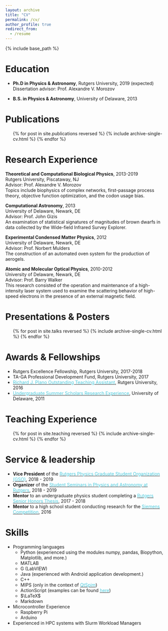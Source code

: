 ```yaml
---
layout: archive
title: "CV"
permalink: /cv/
author_profile: true
redirect_from:
  - /resume
---
```


{% include base_path %}

Education
======
* **Ph.D in Physics & Astronomy**, Rutgers University, 2019 (expected)  
  Dissertation advisor: Prof. Alexandre V. Morozov
  
* **B.S. in Physics & Astronomy**, University of Delaware, 2013

Publications
======
  <ul>{% for post in site.publications reversed %}
    {% include archive-single-cv.html %}
  {% endfor %}</ul>

Research Experience
======
**Theoretical and Computational Biological Physics**, 2013-2019  
Rutgers University, Piscataway, NJ  
Advisor: Prof. Alexandre V. Morozov  
Topics include biophysics of complex networks, first-passage process theory, objective function optimization, and the codon usage bias.

**Computational Astronomy**, 2013  
University of Delaware, Newark, DE  
Advisor: Prof. John Gizis  
An examination of statistical signatures of magnitudes of brown dwarfs in data collected by the Wide-field Infrared Survey Explorer.

**Experimental Condensed Matter Physics**, 2012  
University of Delaware, Newark, DE  
Advisor: Prof. Norbert Mulders  
The construction of an automated oven system for the production of aerogels.

**Atomic and Molecular Optical Physics**, 2010-2012  
University of Delaware, Newark, DE  
Advisor: Prof. Barry Walker  
This research consisted of the operation and maintenance of a high-intensity laser system
used to examine the scattering behavior of high-speed electrons in the presence of an external
magnetic field.

Presentations & Posters
======
  <ul>{% for post in site.talks reversed %}
    {% include archive-single-cv.html %}
  {% endfor %}</ul>

Awards & Fellowships
======
* Rutgers Excellence Fellowship, Rutgers University, 2017-2018
* TA-GA Professional Development Fund, Rutgers University, 2017
* [<span style="color:#4bcadd">Richard J. Plano Outstanding Teaching Assistant</span>](https://www.physics.rutgers.edu/ugrad/awards/plano_ta.html), Rutgers University, 2016
* [<span style="color:#4bcadd">Undergraduate Summer Scholars Research Experience</span>](http://www.urp.udel.edu/urp/summer-research/summer-scholars/), University of Delaware, 2011

Teaching Experience
======
  <ul>{% for post in site.teaching reversed %}
    {% include archive-single-cv.html %}
  {% endfor %}</ul>
  
Service & leadership
======
* **Vice President** of the [<span style="color:#4bcadd">Rutgers Physics Graduate Student Organization (GSO)</span>](http://www.physics.rutgers.edu/GSO/), 2018 - 2019 
* **Organizer** of the [<span style="color:#4bcadd">Student Seminars in Physics and Astronomy at Rutgers</span>](http://www.physics.rutgers.edu/gso/SSPAR/), 2018 - 2019
* **Mentor** to an undergraduate physics student completing a [<span style="color:#4bcadd">Rutgers Senior Honors Thesis</span>](https://amerstudies.rutgers.edu/academics/undergraduate/honors/senior-honors-thesis), 2017 - 2018
* **Mentor** to a high school student conducting research for the [<span style="color:#4bcadd">Siemens Competition</span>](http://www.siemens-foundation.org/programs/siemens-competition-archives/2017/2017-semifinalists/), 2016

Skills
======
* Programming languages
  * Python (experienced using the modules numpy, pandas, Biopython, Matplotlib, and more.)
  * MATLAB
  * G (LabVIEW)
  * Java (experienced with Android application development.)
  * C++
  * MIPS (only in the context of [<span style="color:#4bcadd">QtSpim</span>](http://spimsimulator.sourceforge.net/))
  * ActionScript (examples can be found [<span style="color:#4bcadd">here</span>](https://sites.google.com/site/willowsportfolio/Home/physics-simulations))
  * $\LaTeX$
  * Markdown
* Microcontroller Experience
  * Raspberry Pi
  * Arduino
* Experienced in HPC systems with Slurm Workload Managers
